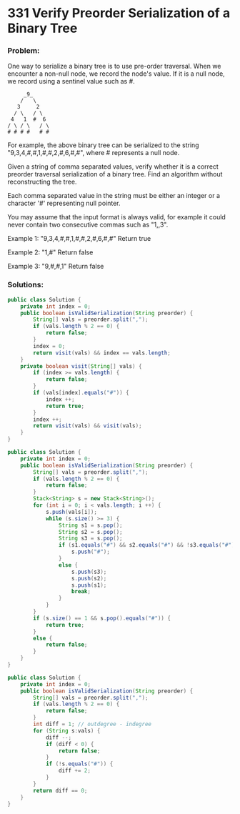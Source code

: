 # 331 Verify Preorder Serialization of a Binary Tree

### Problem:


One way to serialize a binary tree is to use pre-order traversal. When we encounter a non-null node, we record the node's value. If it is a null node, we record using a sentinel value such as #.
```
     _9_
    /   \
   3     2
  / \   / \
 4   1  #  6
/ \ / \   / \
# # # #   # #
```
For example, the above binary tree can be serialized to the string "9,3,4,#,#,1,#,#,2,#,6,#,#", where # represents a null node.

Given a string of comma separated values, verify whether it is a correct preorder traversal serialization of a binary tree. Find an algorithm without reconstructing the tree.

Each comma separated value in the string must be either an integer or a character '#' representing null pointer.

You may assume that the input format is always valid, for example it could never contain two consecutive commas such as "1,,3".

Example 1:
"9,3,4,#,#,1,#,#,2,#,6,#,#"
Return true

Example 2:
"1,#"
Return false

Example 3:
"9,#,#,1"
Return false


### Solutions:

```java
public class Solution {
    private int index = 0;
    public boolean isValidSerialization(String preorder) {
        String[] vals = preorder.split(",");
        if (vals.length % 2 == 0) {
            return false;
        }
        index = 0;
        return visit(vals) && index == vals.length;
    }
    private boolean visit(String[] vals) {
        if (index >= vals.length) {
            return false;
        }
        if (vals[index].equals("#")) {
            index ++;
            return true;
        }
        index ++;
        return visit(vals) && visit(vals);
    }
}
```

```java
public class Solution {
    private int index = 0;
    public boolean isValidSerialization(String preorder) {
        String[] vals = preorder.split(",");
        if (vals.length % 2 == 0) {
            return false;
        }
        Stack<String> s = new Stack<String>();
        for (int i = 0; i < vals.length; i ++) {
            s.push(vals[i]);
            while (s.size() >= 3) {
                String s1 = s.pop();
                String s2 = s.pop();
                String s3 = s.pop();
                if (s1.equals("#") && s2.equals("#") && !s3.equals("#")) {
                    s.push("#");
                }
                else {
                    s.push(s3);
                    s.push(s2);
                    s.push(s1);
                    break;
                }
            }
        }
        if (s.size() == 1 && s.pop().equals("#")) {
            return true;
        }
        else {
            return false;
        }
    }
}
```

```java
public class Solution {
    private int index = 0;
    public boolean isValidSerialization(String preorder) {
        String[] vals = preorder.split(",");
        if (vals.length % 2 == 0) {
            return false;
        }
        int diff = 1; // outdegree - indegree
        for (String s:vals) {
            diff --;
            if (diff < 0) {
                return false;
            }
            if (!s.equals("#")) {
                diff += 2;
            }
        }
        return diff == 0;
    }
}
```